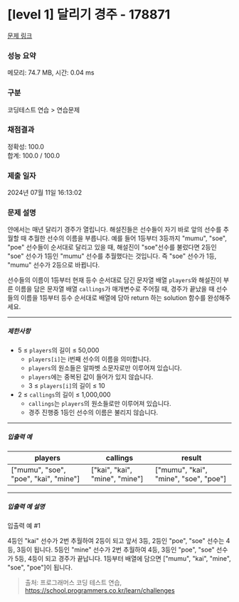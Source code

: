 # [level 1] 달리기 경주 - 178871 

[문제 링크](https://school.programmers.co.kr/learn/courses/30/lessons/178871) 

### 성능 요약

메모리: 74.7 MB, 시간: 0.04 ms

### 구분

코딩테스트 연습 > 연습문제

### 채점결과

정확성: 100.0<br/>합계: 100.0 / 100.0

### 제출 일자

2024년 07월 11일 16:13:02

### 문제 설명

<p>얀에서는 매년 달리기 경주가 열립니다. 해설진들은 선수들이 자기 바로 앞의 선수를 추월할 때 추월한 선수의 이름을 부릅니다. 예를 들어 1등부터 3등까지 "mumu", "soe", "poe" 선수들이 순서대로 달리고 있을 때, 해설진이 "soe"선수를 불렀다면 2등인 "soe" 선수가 1등인 "mumu" 선수를 추월했다는 것입니다. 즉 "soe" 선수가 1등, "mumu" 선수가 2등으로 바뀝니다.</p>

<p>선수들의 이름이 1등부터 현재 등수 순서대로 담긴 문자열 배열 <code>players</code>와 해설진이 부른 이름을 담은 문자열 배열 <code>callings</code>가 매개변수로 주어질 때, 경주가 끝났을 때 선수들의 이름을 1등부터 등수 순서대로 배열에 담아 return 하는 solution 함수를 완성해주세요.</p>

<hr>

<h5>제한사항</h5>

<ul>
<li>5 ≤ <code>players</code>의 길이 ≤ 50,000

<ul>
<li><code>players[i]</code>는 i번째 선수의 이름을 의미합니다.</li>
<li><code>players</code>의 원소들은 알파벳 소문자로만 이루어져 있습니다.</li>
<li><code>players</code>에는 중복된 값이 들어가 있지 않습니다.</li>
<li>3 ≤ <code>players[i]</code>의 길이 ≤ 10</li>
</ul></li>
<li>2 ≤ <code>callings</code>의 길이 ≤ 1,000,000

<ul>
<li><code>callings</code>는 <code>players</code>의 원소들로만 이루어져 있습니다.</li>
<li>경주 진행중 1등인 선수의 이름은 불리지 않습니다.</li>
</ul></li>
</ul>

<hr>

<h5>입출력 예</h5>
<table class="table">
        <thead><tr>
<th>players</th>
<th>callings</th>
<th>result</th>
</tr>
</thead>
        <tbody><tr>
<td>["mumu", "soe", "poe", "kai", "mine"]</td>
<td>["kai", "kai", "mine", "mine"]</td>
<td>["mumu", "kai", "mine", "soe", "poe"]</td>
</tr>
</tbody>
      </table>
<hr>

<h5>입출력 예 설명</h5>

<p>입출력 예 #1</p>

<p>4등인 "kai" 선수가 2번 추월하여 2등이 되고 앞서 3등, 2등인 "poe", "soe" 선수는 4등, 3등이 됩니다. 5등인 "mine" 선수가 2번 추월하여 4등, 3등인 "poe", "soe" 선수가 5등, 4등이 되고 경주가 끝납니다. 1등부터 배열에 담으면 ["mumu", "kai", "mine", "soe", "poe"]이 됩니다.</p>


> 출처: 프로그래머스 코딩 테스트 연습, https://school.programmers.co.kr/learn/challenges